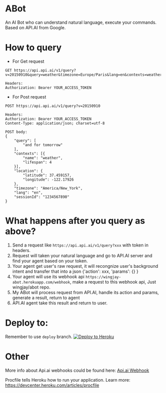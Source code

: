 # ABot
An AI Bot who can understand natural language, execute your commands. Based on API.AI from Google.


# How to query
- For Get request
```
GET https://api.api.ai/v1/query?v=20150910&query=weather&timezone=Europe/Paris&lang=en&contexts=weather&contexts=europe&latitude=37.459157&longitude=-122.17926&sessionId=1234567890

Headers:
Authorization: Bearer YOUR_ACCESS_TOKEN
```

- For Post request
```
POST https://api.api.ai/v1/query?v=20150910

Headers:
Authorization: Bearer YOUR_ACCESS_TOKEN
Content-Type: application/json; charset=utf-8

POST body:
{
    "query": [
        "and for tomorrow"
    ],
    "contexts": [{
        "name": "weather",
        "lifespan": 4
    }],
    "location": {
        "latitude": 37.459157,
        "longitude": -122.17926
    },
    "timezone": "America/New_York",
    "lang": "en",
    "sessionId": "1234567890"
}
```

# What happens after you query as above?
1. Send a request like `https://api.api.ai/v1/query?xxx` with token in headers.
2. Request will taken your natural language and go to API.AI server and find your agent based on your token.
3. Your agent get user's raw request, it will recongnize user's background intent and transfer that into a json {'action': xxx, 'params': {} }
4. Your agent will use its webhook api `https://wingjay-abot.herokuapp.com/webhook`, make a request to this webhook api, Just wingjay/abot repo.
5. My ABot will process request from API.AI, handle its action and params, generate a result, return to agent
6. API.AI agent take this result and return to user.


# Deploy to:
Remember to use `deploy` branch.
[![Deploy to Heroku](https://www.herokucdn.com/deploy/button.svg)](https://heroku.com/deploy)

# Other
More info about Api.ai webhooks could be found here:
[Api.ai Webhook](https://docs.api.ai/docs/webhook)

Procfile tells Heroku how to run your application.
Learn more: https://devcenter.heroku.com/articles/procfile